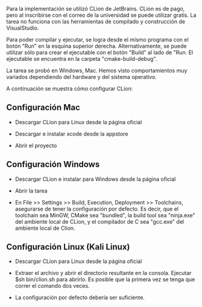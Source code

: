 Para la implementación se utilizó CLion de JetBrains. CLion es de pago, pero al inscribirse con el correo de la universidad se puede utilizar gratis. La tarea no funciona con las herramientas de compilado y construcción de VisualStudio.

Para poder compilar y ejecutar, se logra desde el mismo programa con el botón "Run" en la esquina superior derecha. Alternativamente, se puede utilizar sólo para crear el ejecutable con el botón "Build" al lado de "Run. El ejecutable se encuentra en la carpeta "cmake-build-debug".

La tarea se probó en Windows, Mac. Hemos visto comportamientos muy variados dependiendo del hardware y del sistema operativo.

A continuación se muestra cómo configurar CLion:

## Configuración Mac

- Descargar CLion para Linux desde la página oficial

- Descargar e instalar xcode desde la appstore

- Abrir el proyecto


## Configuración Windows

- Descargar CLion e instalar para Windows desde la página oficial

- Abrir la tarea

- En File >> Settings >> Build, Execution, Deployment >> Toolchains, asegurarse de tener la configuración por defecto. Es decir, que el toolchain sea MinGW, CMake sea "bundled", la build tool sea "ninja.exe" del ambiente local de CLion, y el compilador de C sea "gcc.exe" del ambiente local de Clion.

## Configuración Linux (Kali Linux)

- Descargar CLion para Linux desde la página oficial

- Extraer el archivo y abrir el directorio resultante en la consola. Ejecutar $sh bin/clion.sh para abrirlo. Es posible que la primera vez se tenga que correr el comando dos veces.

- La configuración por defecto debería ser suficiente.

